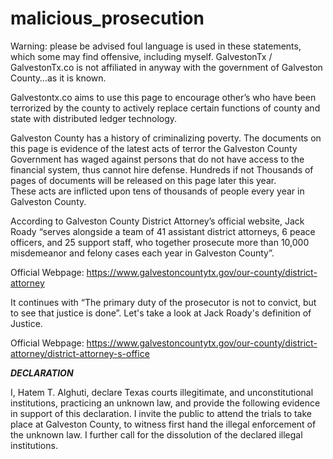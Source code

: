 # malicious_prosecution

Warning: please be advised foul language is used in these statements, which some may find offensive, including myself.
GalvestonTx / GalvestonTx.co is not affiliated in anyway with the government of Galveston County…as it is known.

Galvestontx.co aims to use this page to encourage other’s who have been terrorized by the county to actively replace certain functions of county and state with distributed ledger technology.


Galveston County has a history of criminalizing poverty. The documents on this page is evidence of the latest acts of terror the Galveston County Government has waged against persons that do not have access to the financial system, thus cannot hire defense. Hundreds if not Thousands of pages of documents will be released on this page later this year.  
These acts are inflicted upon tens of thousands of people every year in Galveston County. 


According to Galveston County District Attorney’s official website, Jack Roady “serves alongside a team of 41 assistant district attorneys, 6 peace officers, and 25 support staff, who together prosecute more than 10,000 misdemeanor and felony cases each year in Galveston County”.

Official Webpage: https://www.galvestoncountytx.gov/our-county/district-attorney

It continues with “The primary duty of the prosecutor is not to convict, but to see that justice is done”. Let's take a look at Jack Roady's definition of Justice.

Official Webpage: https://www.galvestoncountytx.gov/our-county/district-attorney/district-attorney-s-office


***DECLARATION***

I, Hatem T. Alghuti, declare Texas courts illegitimate, and unconstitutional institutions, practicing an unknown law, and provide the following evidence in support of this declaration. I invite the public to attend the trials to take place at Galveston County, to witness first hand the illegal enforcement of the unknown law. I further call for the dissolution of the declared illegal institutions.
